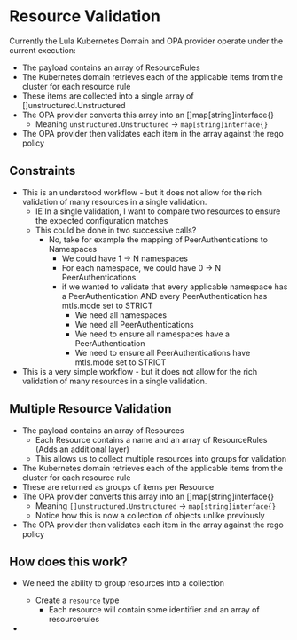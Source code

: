# Resource Validation

Currently the Lula Kubernetes Domain and OPA provider operate under the current execution:
- The payload contains an array of ResourceRules
- The Kubernetes domain retrieves each of the applicable items from the cluster for each resource rule
- These items are collected into a single array of []unstructured.Unstructured
- The OPA provider converts this array into an []map[string]interface{}
  - Meaning `unstructured.Unstructured` -> `map[string]interface{}`
- The OPA provider then validates each item in the array against the rego policy


## Constraints

- This is an understood workflow - but it does not allow for the rich validation of many resources in a single validation.
  - IE In a single validation, I want to compare two resources to ensure the expected configuration matches
  - This could be done in two successive calls?
    - No, take for example the mapping of PeerAuthentications to Namespaces
      - We could have 1 -> N namespaces
      - For each namespace, we could have 0 -> N PeerAuthentications
      - if we wanted to validate that every applicable namespace has a PeerAuthentication AND every PeerAuthentication has mtls.mode set to STRICT
        - We need all namespaces
        - We need all PeerAuthentications
        - We need to ensure all namespaces have a PeerAuthentication
        - We need to ensure all PeerAuthentications have mtls.mode set to STRICT
- This is a very simple workflow - but it does not allow for the rich validation of many resources in a single validation.

## Multiple Resource Validation

- The payload contains an array of Resources
  - Each Resource contains a name and an array of ResourceRules (Adds an additional layer)
  - This allows us to collect multiple resources into groups for validation
- The Kubernetes domain retrieves each of the applicable items from the cluster for each resource rule
- These are returned as groups of items per Resource
- The OPA provider converts this array into an []map[string]interface{}
  - Meaning `[]unstructured.Unstructured` -> `map[string]interface{}`
  - Notice how this is now a collection of objects unlike previously
- The OPA provider then validates each item in the array against the rego policy

## How does this work?
- We need the ability to group resources into a collection 
  - Create a `resource` type
    - Each resource will contain some identifier and an array of resourcerules

-  